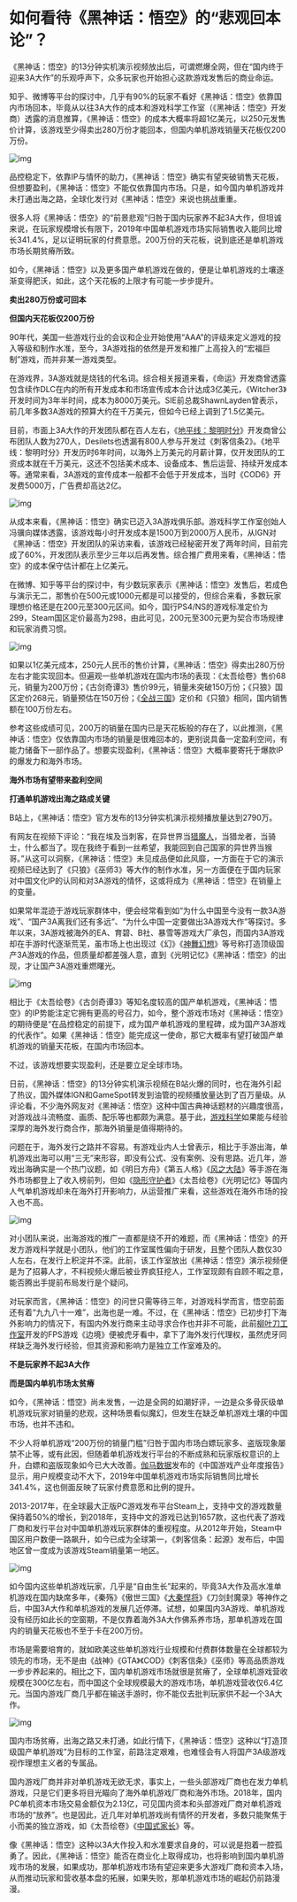 # 如何看待《黑神话：悟空》的“悲观回本论”？



《黑神话：悟空》的13分钟实机演示视频放出后，可谓燃爆全网，但在“国内终于迎来3A大作”的乐观呼声下，众多玩家也开始担心这款游戏发售后的商业命运。

知乎、微博等平台的探讨中，几乎有90%的玩家不看好《黑神话：悟空》依靠国内市场回本，毕竟从以往3A大作的成本和游戏科学工作室（《黑神话：悟空》开发商）透露的消息推算，《黑神话：悟空》的成本大概率将超1亿美元，以250元发售价计算，该游戏至少得卖出280万份才能回本，但国内单机游戏销量天花板仅200万份。



![img](https://pic2.zhimg.com/80/v2-dc1b2fdd0ea79dfda62bd1977ed30839_720w.jpg)



品控稳定下，依靠IP与情怀的助力，《黑神话：悟空》确实有望突破销售天花板，但想要盈利，《黑神话：悟空》不能仅依靠国内市场。只是，如今国内单机游戏并未打通出海之路，全球化发行对《黑神话：悟空》来说也挑战重重。

很多人将《黑神话：悟空》的“前景悲观”归咎于国内玩家养不起3A大作，但坦诚来说，在玩家规模增长有限下，2019年中国单机游戏市场实际销售收入能同比增长341.4%，足以证明玩家的付费意愿。200万份的天花板，说到底还是单机游戏市场长期贫瘠所致。

如今，《黑神话：悟空》以及更多国产单机游戏在做的，便是让单机游戏的土壤逐渐变得肥沃，如此，这个天花板的上限才有可能一步步提升。



**卖出280万份或可回本**

**但国内天花板仅200万份**

90年代，美国一些游戏行业的会议和企业开始使用“AAA”的评级来定义游戏的投入等级和制作水准，至今，3A游戏指的依然是开发和推广上高投入的“宏福巨制”游戏，而并非某一游戏类型。

在游戏界，3A游戏就是烧钱的代名词。综合相关报道来看，《命运》开发商曾透露包含续作DLC在内的所有开发成本和市场宣传成本合计达成3亿美元，《Witcher3》开发时间为3年半时间，成本为8000万美元。SIE前总裁ShawnLayden曾表示，前几年多数3A游戏的预算大约在千万美元，但如今已经上调到了1.5亿美元。

目前，市面上3A大作的开发团队都在百人左右，《[地平线：黎明时分](https://www.zhihu.com/search?q=地平线：黎明时分&search_source=Entity&hybrid_search_source=Entity&hybrid_search_extra={"sourceType"%3A"article"%2C"sourceId"%3A259683021})》开发商曾公布团队人数为270人，Desilets也透漏有800人参与开发过《刺客信条2》。《地平线：黎明时分》开发历时6年时间，以海外上万美元的月薪计算，仅开发团队的工资成本就在千万美元，这还不包括美术成本、设备成本、售后运营、持续开发成本等。通常来看，3A游戏的宣传成本一般都不会低于开发成本，当时《COD6》开发费5000万，广告费却高达2亿。



![img](https://pic2.zhimg.com/80/v2-3b5eea4022d04dfc98c24bd7a45619b9_720w.jpg)



从成本来看，《黑神话：悟空》确实已迈入3A游戏俱乐部。游戏科学工作室创始人冯骥向媒体透露，该游戏每小时开发成本是1500万到2000万人民币，从IGN对《黑神话：悟空》开发团队的采访来看，该游戏已经秘密开发了两年时间，目前完成了60%，开发团队表示至少三年以后再发售。综合推广费用来看，《黑神话：悟空》的成本保守估计都在上亿美元。

在微博、知乎等平台的探讨中，有少数玩家表示《黑神话：悟空》发售后，若成色与演示无二，那售价在500元或1000元都是可以接受的，但综合来看，多数玩家理想价格还是在200元至300元区间。如今，国行PS4/NS的游戏标准定价为299，Steam国区定价最高为298，由此可见，200元至300元更为契合市场规律和玩家消费习惯。



![img](https://pic1.zhimg.com/80/v2-c91365d1703e067ef47249cc6bcdab70_720w.jpg)



如果以1亿美元成本，250元人民币的售价计算，《黑神话：悟空》得卖出280万份左右才能实现回本。但遍观一些单机游戏在国内市场的表现：《太吾绘卷》售价68元，销量为200万份；《古剑奇谭3》售价99元，销量未突破150万份；《只狼》国区定价268元，销量预估在150万份；《[全战三国](https://www.zhihu.com/search?q=全战三国&search_source=Entity&hybrid_search_source=Entity&hybrid_search_extra={"sourceType"%3A"article"%2C"sourceId"%3A259683021})》定价和《只狼》相同，国内销售额在100万份左右。

参考这些成绩可见，200万的销量在国内已是天花板般的存在了，以此推测，《黑神话：悟空》仅依靠国内市场的销量是很难回本的，更别说具备一定盈利空间，有能力储备下一部作品了。想要实现盈利，《黑神话：悟空》大概率要寄托于爆款IP的爆发力和海外市场。



**海外市场有望带来盈利空间**

**打通单机游戏出海之路成关键**

B站上，《黑神话：悟空》官方发布的13分钟实机演示视频播放量达到2790万。

有网友在视频下评论：“我在埃及当刺客，在异世界当[猎魔人](https://www.zhihu.com/search?q=猎魔人&search_source=Entity&hybrid_search_source=Entity&hybrid_search_extra={"sourceType"%3A"article"%2C"sourceId"%3A259683021})，当猎龙者，当骑士，什么都当了。现在我终于看到一丝希望，我能回到自己国家的异世界当猴哥。”从这可以洞察，《黑神话：悟空》未见成品便如此风靡，一方面在于它的演示视频已经达到了《只狼》《巫师3》等大作的制作水准，另一方面便在于国内玩家对中国文化IP的认同和对3A游戏的情怀，这或将成为《黑神话：悟空》在销量上的变量。

如果常年混迹于游戏玩家群体中，便会经常看到如“为什么中国至今没有一款3A游戏”、“国产3A离我们还有多远”、“为什么中国一定要做出3A游戏大作”等探讨。多年以来，3A游戏被海外的EA、育碧、B社、暴雪等游戏大厂承包，而国内3A游戏却在手游时代逐渐荒芜，虽市场上也出现过《幻》《[神舞幻想](https://www.zhihu.com/search?q=神舞幻想&search_source=Entity&hybrid_search_source=Entity&hybrid_search_extra={"sourceType"%3A"article"%2C"sourceId"%3A259683021})》等号称打造顶级国产3A游戏的作品，但质量却都差强人意，直到《光明记忆》《黑神话：悟空》的出现，才让国产3A游戏重燃曙光。



![img](https://pic3.zhimg.com/80/v2-33e24fe6e99497ae74ee91fe1e1d85a2_720w.jpg)



相比于《太吾绘卷》《古剑奇谭3》等知名度较高的国产单机游戏，《黑神话：悟空》的IP势能注定它拥有更高的号召力，如今，整个游戏市场对《黑神话：悟空》的期待便是“在品控稳定的前提下，成为国产单机游戏的里程碑，成为国产3A游戏的代表作”。如果《黑神话：悟空》能完成这一使命，那它大概率有望打破国产单机游戏的销量天花板，在国内市场回本。

不过，该游戏想要实现盈利，还是要立足全球市场。

日前，《黑神话：悟空》的13分钟实机演示视频在B站火爆的同时，也在海外引起了热议，国外媒体IGN和GameSpot转发到油管的视频播放量达到了百万量级。从评论看，不少海外网友对《黑神话：悟空》这种中国古典神话题材的兴趣度很高，对游戏战斗流畅度、画质、配乐等也都颇为满意。基于此，[游戏科学](https://www.zhihu.com/search?q=游戏科学&search_source=Entity&hybrid_search_source=Entity&hybrid_search_extra={"sourceType"%3A"article"%2C"sourceId"%3A259683021})如果能与经验深厚的海外发行商合作，那海外销量是值得期待的。

问题在于，海外发行之路并不容易。有游戏业内人士曾表示，相比于手游出海，单机游戏出海可以用“三无”来形容，即没有公式、没有案例、没有思路。近几年，游戏出海确实是一个热门议题，如《明日方舟》《第五人格》《[风之大陆](https://www.zhihu.com/search?q=风之大陆&search_source=Entity&hybrid_search_source=Entity&hybrid_search_extra={"sourceType"%3A"article"%2C"sourceId"%3A259683021})》等手游在海外市场都登上了收入榜前列，但如《[隐形守护者](https://www.zhihu.com/search?q=隐形守护者&search_source=Entity&hybrid_search_source=Entity&hybrid_search_extra={"sourceType"%3A"article"%2C"sourceId"%3A259683021})》《太吾绘卷》《光明记忆》等国内人气单机游戏却未在海外打开影响力，从运营推广来看，这些游戏在海外市场的投入也不高。



![img](https://pic1.zhimg.com/80/v2-f6f861f7b725c72a8e0d79b0ce409188_720w.jpg)



对小团队来说，出海游戏的推广一直都是绕不开的难题，而《黑神话：悟空》的开发方游戏科学就是小团队，他们的工作室属性偏向于研发，且整个团队人数仅30人左右，在发行上积淀并不深。此前，该工作室放出《黑神话：悟空》演示视频便是为了招募人才，不料视频火爆后被业界疯狂挖人，工作室现颇有自顾不暇之意，能否腾出手提前布局发行是个疑问。

对玩家而言，《黑神话：悟空》的问世只需等待三年，对游戏科学而言，悟空前面还有着“九九八十一难”，出海也是一难。不过，在《黑神话：悟空》已初步打下海外影响力的情况下，有国内外发行商来主动寻求合作也并非不可能，此前[柳叶刀工作室](https://www.zhihu.com/search?q=柳叶刀工作室&search_source=Entity&hybrid_search_source=Entity&hybrid_search_extra={"sourceType"%3A"article"%2C"sourceId"%3A259683021})开发的FPS游戏《边境》便被虎牙看中，拿下了海外发行代理权，虽然虎牙同样缺乏海外发行经验，但其资源和影响力是独立工作室难及的。



**不是玩家养不起3A大作**

**而是国内单机市场太贫瘠**

如今，《黑神话：悟空》尚未发售，一边是全网的如潮好评，一边是众多骨灰级单机游戏玩家对销量的悲观，这种场景看似魔幻，但发生在缺乏单机游戏土壤的中国市场，也并不违和。

不少人将单机游戏“200万份的销量门槛”归咎于国内市场白嫖玩家多、盗版现象屡禁不止等，或有此因，但随着单机游戏发行平台的不断成熟和玩家版权意识的上升，白嫖和盗版现象如今已大大改善。[伽马数据](https://www.zhihu.com/search?q=伽马数据&search_source=Entity&hybrid_search_source=Entity&hybrid_search_extra={"sourceType"%3A"article"%2C"sourceId"%3A259683021})发布的《中国游戏产业年度报告》显示，用户规模变动不大下，2019年中国单机游戏市场实际销售同比增长341.4%，这也侧面反映了玩家付费意愿和比例的提升。

2013-2017年，在全球最大正版PC游戏发布平台Steam上，支持中文的游戏数量保持着50%的增长，到2018年，支持中文的游戏已达到1657款，这也代表了游戏厂商和发行平台对中国单机游戏玩家群体的重视程度。从2012年开始，Steam中国区用户数便一路飙升，如今已成为全球第一，《刺客信条：起源》发布后，中国地区曾一度成为该游戏Steam销量第一地区。



![img](https://pic3.zhimg.com/80/v2-1e55d222268c50fa90211b5719957da6_720w.jpg)



如今国内这些单机游戏玩家，几乎是“自由生长”起来的，毕竟3A大作及高水准单机游戏在国内缺席多年，《秦殇》《傲世三国》《[大秦悍将](https://www.zhihu.com/search?q=大秦悍将&search_source=Entity&hybrid_search_source=Entity&hybrid_search_extra={"sourceType"%3A"article"%2C"sourceId"%3A259683021})》《刀剑封魔录》等神作之后，中国3A大作和单机游戏的发展几近停滞。试想，如果国内3A游戏、单机游戏没有经历如此长的空窗期，不是仅靠着海外3A大作佛系养市场，那单机游戏在国内的销量天花板也不至于卡在200万份。

市场是需要培育的，就如欧美这些单机游戏行业规模和付费群体数量在全球都较为领先的市场，无不是由《战神》《GTA》《COD》《刺客信条》《巫师》等高品质游戏一步步养起来的。相比之下，国内单机游戏市场就很是贫瘠了，全球单机游戏营收规模在300亿左右，而中国这个全球规模最大的游戏市场，单机游戏营收仅6.4亿元。当国内游戏厂商几乎都在输送手游时，你不能仅去批判玩家供不起一个3A大作。



![img](https://pic4.zhimg.com/80/v2-601103d5065b09cb5a38f5441f0052f3_720w.jpg)



国内市场贫瘠，出海之路又未打通，如此行情下，《黑神话：悟空》这种以“打造顶级国产单机游戏”为目标的工作室，前路注定艰难，也难怪会有人将国产3A级游戏视作理想主义者的专属品。

国内游戏厂商并非对单机游戏无欲无求，事实上，一些头部游戏厂商也在发力单机游戏，只是它们更多将目光瞄向了海外单机游戏厂商和海外市场。2018年，国内PC单机资本市场交易金额仅为2.13亿，可见国内资本和头部游戏厂商对单机游戏市场的“放养”。也是因此，近几年对单机游戏尚有情怀的开发者，多数只能聚焦于小而美的独立游戏，如《太吾绘卷》《[中国式家长](https://www.zhihu.com/search?q=中国式家长&search_source=Entity&hybrid_search_source=Entity&hybrid_search_extra={"sourceType"%3A"article"%2C"sourceId"%3A259683021})》等。



像《黑神话：悟空》这种以3A大作投入和水准要求自身的，可以说是抱着一腔孤勇了。因此，《黑神话：悟空》能否在商业化上取得成功，也将影响到国内单机游戏市场的发展，如果成功，那单机游戏市场有望迎来更多大游戏厂商和资本入场，从而推动玩家和营收基本盘的拓展，如果失败，那单机游戏市场的崛起仍前路漫漫。